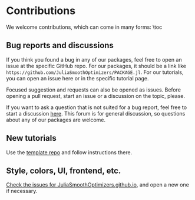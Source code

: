 # Contributions

We welcome contributions, which can come in many forms:
\toc

## Bug reports and discussions

If you think you found a bug in any of our packages, feel free to open an issue at the specific GitHub repo.
For our packages, it should be a link like `https://github.com/JuliaSmoothOptimizers/PACKAGE.jl`.
For our tutorials, you can open an issue here or in the specific tutorial page.

Focused suggestion and requests can also be opened as issues.
Before opening a pull request, start an issue or a discussion on the topic, please.

If you want to ask a question that is not suited for a bug report, feel free to start a discussion [here](https://github.com/JuliaSmoothOptimizers/Organization/discussions).
This forum is for general discussion, so questions about any of our packages are welcome.

## New tutorials

Use the [template repo](https://github.com/jso-docs/tutorial-template) and follow instructions there.

## Style, colors, UI, frontend, etc.

[Check the issues for JuliaSmoothOptimizers.github.io](https://github.com/JuliaSmoothOptimizers/JuliaSmoothOptimizers.github.io/issues?q=is%3Aissue+is%3Aopen+sort%3Aupdated-desc), and open a new one if necessary.